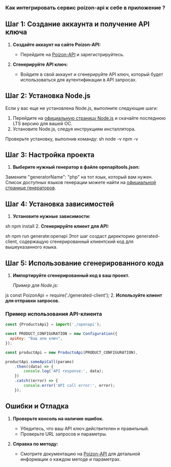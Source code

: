 ### Как интегрировать сервис poizon-api к себе в приложение ?


## Шаг 1: Создание аккаунта и получение API ключа

1. **Создайте аккаунт на сайте Poizon-API:**
   - Перейдите на [Poizon-API](https://poizon-api.com/) и зарегистрируйтесь.
   
2. **Сгенерируйте API ключ:**
   - Войдите в свой аккаунт и сгенерируйте API ключ, который будет использоваться для аутентификации в API запросах.

## Шаг 2: Установка Node.js

Если у вас еще не установлена Node.js, выполните следующие шаги:

1. Перейдите на [официальную страницу Node.js](https://nodejs.org/) и скачайте последнюю LTS версию для вашей ОС.
2. Установите Node.js, следуя инструкциям инсталлятора.

Проверьте установку, выполнив команду:
sh
node -v
npm -v
## Шаг 3: Настройка проекта

1. **Выберите нужный генератор в файле openapitools.json:**

Замените "generatorName": "php" на тот язык, который вам нужен. Список доступных языков генерации можете найти на [официальной странице генераторов](https://openapi-generator.tech/docs/generators/).

## Шаг 4: Установка зависимостей

1. **Установите нужные зависимости:**

sh
npm install
2. **Сгенерируйте клиент для API:**

sh
npm run generate:openapi
Этот шаг создаст директорию generated-client, содержащую сгенерированный клиентский код для вышеуказанного языка.

## Шаг 5: Использование сгенерированного кода

1. **Импортируйте сгенерированный код в ваш проект.**

   *Пример для Node.js:*

js
const PoizonApi = require('./generated-client');
2. **Используйте клиент для отправки запросов.**

### Пример использования API-клиента
```js
const {ProductsApi} = import('./openapi');

const PRODUCT_CONFIGURATION = new Configuration({
  apiKey: "Ваш апи ключ",
});

const productApi = new ProductsApi(PRODUCT_CONFIGURATION),

productApi.someApiCall(params)
    .then((data) => {
        console.log('API response:', data);
    })
    .catch((error) => {
        console.error('API call error:', error);
    });
   ``` 
## Ошибки и Отладка

1. **Проверьте консоль на наличие ошибок.**
   - Убедитесь, что ваш API ключ действителен и правильный.
   - Проверьте URL запросов и параметры.

2. **Справка по методу:**
   - Смотрите документацию на [Poizon-API](https://poizon-api.com/lk/api-docs) для детальной информации о каждом методе и параметрах.
